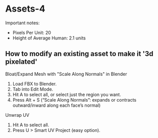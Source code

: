 # Assets-4

Important notes:
 - Pixels Per Unit: 20
 - Height of Average Human: 2.1 units

## How to modify an existing asset to make it '3d pixelated'

Bloat/Expand Mesh with "Scale Along Normals" in Blender
1. Load FBX to Blender.
2. Tab into Edit Mode.
3. Hit A to select all, or select just the region you want.
4.	Press Alt + S (“Scale Along Normals”: expands or contracts outward/inward along each face’s normal)

Unwrap UV
1. Hit A to select all.
2. Press U > Smart UV Project (easy option).

